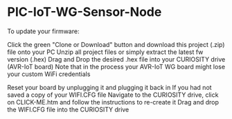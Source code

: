 # PIC-IoT-WG-Sensor-Node
To update your firmware:

Click the green "Clone or Download" button and download this project (.zip) file onto your PC
Unzip all project files or simply extract the latest fw version (.hex)
Drag and Drop the desired .hex file into your CURIOSITY drive (AVR-IoT board)
Note that in the process your AVR-IoT WG board might lose your custom WiFi credentials

Reset your board by unplugging it and plugging it back in
If you had not saved a copy of your WIFI.CFG file
Navigate to the CURIOSITY drive, click on CLICK-ME.htm and follow the instructions to re-create it
Drag and drop the WIFI.CFG file into the CURIOSITY drive
